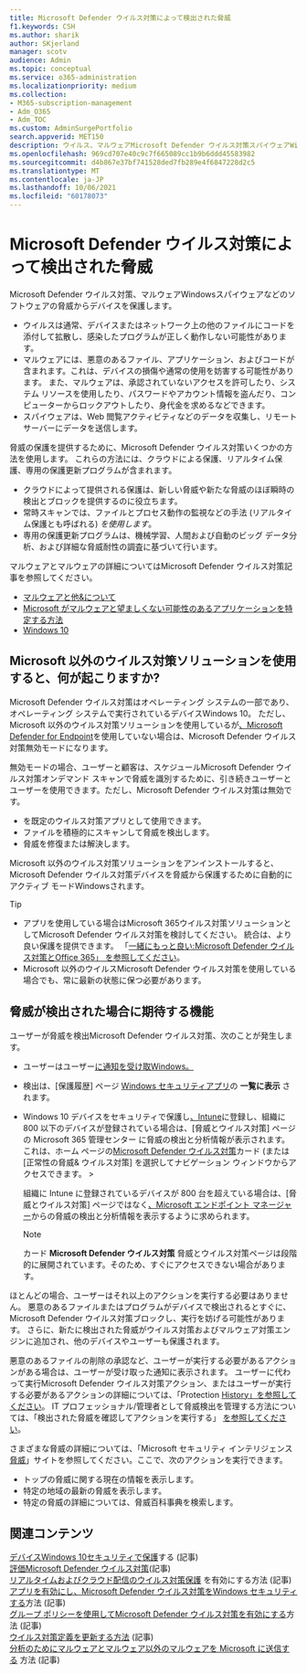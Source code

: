 ```yaml
---
title: Microsoft Defender ウイルス対策によって検出された脅威
f1.keywords: CSH
ms.author: sharik
author: SKjerland
manager: scotv
audience: Admin
ms.topic: conceptual
ms.service: o365-administration
ms.localizationpriority: medium
ms.collection:
- M365-subscription-management
- Adm_O365
- Adm_TOC
ms.custom: AdminSurgePortfolio
search.appverid: MET150
description: ウイルス、マルウェアMicrosoft Defender ウイルス対策スパイウェアWindowsソフトウェアの脅威からデバイスを保護する方法について学習します。
ms.openlocfilehash: 969cd707e40c9c7f665089cc1b9b6ddd45583982
ms.sourcegitcommit: d4b867e37bf741528ded7fb289e4f6847228d2c5
ms.translationtype: MT
ms.contentlocale: ja-JP
ms.lasthandoff: 10/06/2021
ms.locfileid: "60178073"
---
```

# <a name="threats-detected-by-microsoft-defender-antivirus"></a>Microsoft Defender ウイルス対策によって検出された脅威

Microsoft Defender ウイルス対策、マルウェアWindowsスパイウェアなどのソフトウェアの脅威からデバイスを保護します。

- ウイルスは通常、デバイスまたはネットワーク上の他のファイルにコードを添付して拡散し、感染したプログラムが正しく動作しない可能性があります。
- マルウェアには、悪意のあるファイル、アプリケーション、およびコードが含まれます。これは、デバイスの損傷や通常の使用を妨害する可能性があります。 また、マルウェアは、承認されていないアクセスを許可したり、システム リソースを使用したり、パスワードやアカウント情報を盗んだり、コンピューターからロックアウトしたり、身代金を求めるなどできます。
- スパイウェアは、Web 閲覧アクティビティなどのデータを収集し、リモート サーバーにデータを送信します。
 
脅威の保護を提供するために、Microsoft Defender ウイルス対策いくつかの方法を使用します。 これらの方法には、クラウドによる保護、リアルタイム保護、専用の保護更新プログラムが含まれます。

- クラウドによって提供される保護は、新しい脅威や新たな脅威のほぼ瞬時の検出とブロックを提供するのに役立ちます。
- 常時スキャンでは、ファイルとプロセス動作の監視などの手法 (リアルタイム保護とも呼ばれる) *を使用します*。
- 専用の保護更新プログラムは、機械学習、人間および自動のビッグ データ分析、および詳細な脅威耐性の調査に基づいて行います。 

マルウェアとマルウェアの詳細についてはMicrosoft Defender ウイルス対策記事を参照してください。 

- [マルウェアと他&について](/windows/security/threat-protection/intelligence/understanding-malware)
- [Microsoft がマルウェアと望ましくない可能性のあるアプリケーションを特定する方法](/windows/security/threat-protection/intelligence/criteria)
- [Windows 10](/windows/security/threat-protection/microsoft-defender-antivirus/microsoft-defender-antivirus-in-windows-10)

## <a name="what-happens-when-a-non-microsoft-antivirus-solution-is-used"></a>Microsoft 以外のウイルス対策ソリューションを使用すると、何が起こりますか? 

Microsoft Defender ウイルス対策はオペレーティング システムの一部であり、オペレーティング システムで実行されているデバイスWindows 10。 ただし、Microsoft 以外のウイルス対策ソリューションを使用しているが[、Microsoft Defender for Endpoint](/windows/security/threat-protection/microsoft-defender-atp/microsoft-defender-advanced-threat-protection)を使用していない場合は、Microsoft Defender ウイルス対策無効モードになります。  

無効モードの場合、ユーザーと顧客は、スケジュールMicrosoft Defender ウイルス対策オンデマンド スキャンで脅威を識別するために、引き続きユーザーとユーザーを使用できます。ただし、Microsoft Defender ウイルス対策は無効です。

- を既定のウイルス対策アプリとして使用できます。
- ファイルを積極的にスキャンして脅威を検出します。
- 脅威を修復または解決します。

Microsoft 以外のウイルス対策ソリューションをアンインストールすると、Microsoft Defender ウイルス対策デバイスを脅威から保護するために自動的にアクティブ モードWindowsされます。

> [!TIP]
> - アプリを使用している場合はMicrosoft 365ウイルス対策ソリューションとしてMicrosoft Defender ウイルス対策を検討してください。 統合は、より良い保護を提供できます。 「[一緒にもっと良い:Microsoft Defender ウイルス対策とOffice 365」 を参照してください](/windows/security/threat-protection/microsoft-defender-antivirus/office-365-microsoft-defender-antivirus)。
> - Microsoft 以外のウイルスMicrosoft Defender ウイルス対策を使用している場合でも、常に最新の状態に保つ必要があります。

## <a name="what-to-expect-when-threats-are-detected"></a>脅威が検出された場合に期待する機能

ユーザーが脅威を検出Microsoft Defender ウイルス対策、次のことが発生します。

- ユーザーはユーザー[に通知を受け取Windows。](https://support.microsoft.com/windows/8942c744-6198-fe56-4639-34320cf9444e) 
- 検出は、[保護履歴] ページ [Windows セキュリティアプリ](/windows/security/threat-protection/windows-defender-security-center/windows-defender-security-center)の **一覧に表示** されます。  
- Windows 10 デバイスをセキュリティで保護し[、Intune](/mem/intune/enrollment/windows-enrollment-methods)に登録し、組織に 800 以下のデバイスが登録されている場合は、[脅威とウイルス対策] ページの Microsoft 365 管理センター に脅威<a href="https://go.microsoft.com/fwlink/p/?linkid=2024339" target="_blank"></a>の検出と分析情報が表示されます。これは、ホーム ページの[Microsoft Defender ウイルス対策](../setup/secure-win-10-pcs.md)カード (または [正常性の脅威& ウイルス対策] を選択してナビゲーション ウィンドウからアクセスできます。   >  

    組織に Intune に登録されているデバイスが 800 台を超えている場合は、[脅威とウイルス対策] ページではなく[、Microsoft エンドポイント マネージャー](/mem/endpoint-manager-overview)からの脅威の検出と分析情報を表示するように求められます。
 
    > [!NOTE]
    > カード **Microsoft Defender ウイルス対策** 脅威とウイルス対策ページは段階的に展開されています。そのため、すぐにアクセスできない場合があります。

ほとんどの場合、ユーザーはそれ以上のアクションを実行する必要はありません。 悪意のあるファイルまたはプログラムがデバイスで検出されるとすぐに、Microsoft Defender ウイルス対策ブロックし、実行を妨げる可能性があります。 さらに、新たに検出された脅威がウイルス対策およびマルウェア対策エンジンに追加され、他のデバイスやユーザーも保護されます。  

悪意のあるファイルの削除の承認など、ユーザーが実行する必要があるアクションがある場合は、ユーザーが受け取った通知に表示されます。 ユーザーに代わって実行Microsoft Defender ウイルス対策アクション、またはユーザーが実行する必要があるアクションの詳細については、「Protection [History」を参照してください](https://support.microsoft.com/office/f1e5fd95-09b4-46d1-b8c7-1059a1e09708)。 IT プロフェッショナル/管理者として脅威検出を管理する方法については、「検出された脅威を確認してアクションを実行する」 [を参照してください](review-threats-take-action.md)。

さまざまな脅威の詳細については、「Microsoft セキュリティ インテリジェンス<a href="https://www.microsoft.com/wdsi/threats" target="_blank">脅威</a>」サイトを参照してください。ここで、次のアクションを実行できます。 

- トップの脅威に関する現在の情報を表示します。
- 特定の地域の最新の脅威を表示します。
- 特定の脅威の詳細については、脅威百科事典を検索します。

## <a name="related-content"></a>関連コンテンツ

[デバイスWindows 10セキュリティで保護](/misc/secure-windows-10-devices.md)する (記事)\
[評価Microsoft Defender ウイルス対策](/windows/security/threat-protection/microsoft-defender-antivirus/evaluate-microsoft-defender-antivirus)(記事)\
[リアルタイムおよびクラウド配信のウイルス対策保護](/mem/intune/user-help/turn-on-defender-windows#turn-on-real-time-and-cloud-delivered-protection) を有効にする方法 (記事)\
[アプリを有効にし、Microsoft Defender ウイルス対策をWindows セキュリティする](/windows/security/threat-protection/microsoft-defender-antivirus/microsoft-defender-security-center-antivirus)方法 (記事)\
[グループ ポリシーを使用してMicrosoft Defender ウイルス対策を有効にする](/mem/intune/user-help/turn-on-defender-windows#turn-on-windows-defender)方法 (記事)\
[ウイルス対策定義を更新する方法](/mem/intune/user-help/turn-on-defender-windows#update-your-antivirus-definitions) (記事)\
[分析のためにマルウェアとマルウェア以外のマルウェアを Microsoft に送信する](/microsoft-365/security/office-365-security/submitting-malware-and-non-malware-to-microsoft-for-analysis) 方法 (記事)
